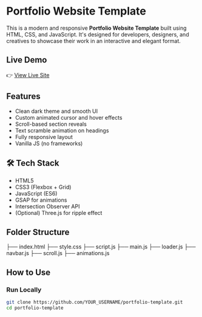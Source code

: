 #  Portfolio Website Template

This is a modern and responsive **Portfolio Website Template** built using HTML, CSS, and JavaScript. It's designed for developers, designers, and creatives to showcase their work in an interactive and elegant format.

##  Live Demo

👉 [View Live Site](https://your-site-name.netlify.app/)  

##  Features

- Clean dark theme and smooth UI
- Custom animated cursor and hover effects
- Scroll-based section reveals
- Text scramble animation on headings
- Fully responsive layout
- Vanilla JS (no frameworks)

## 🛠 Tech Stack

- HTML5
- CSS3 (Flexbox + Grid)
- JavaScript (ES6)
- GSAP for animations
- Intersection Observer API
- (Optional) Three.js for ripple effect

##  Folder Structure

├── index.html
├── style.css
├── script.js
├── main.js
├── loader.js
├── navbar.js
├── scroll.js
├── animations.js

##  How to Use

  ###  Run Locally
```bash
git clone https://github.com/YOUR_USERNAME/portfolio-template.git
cd portfolio-template

